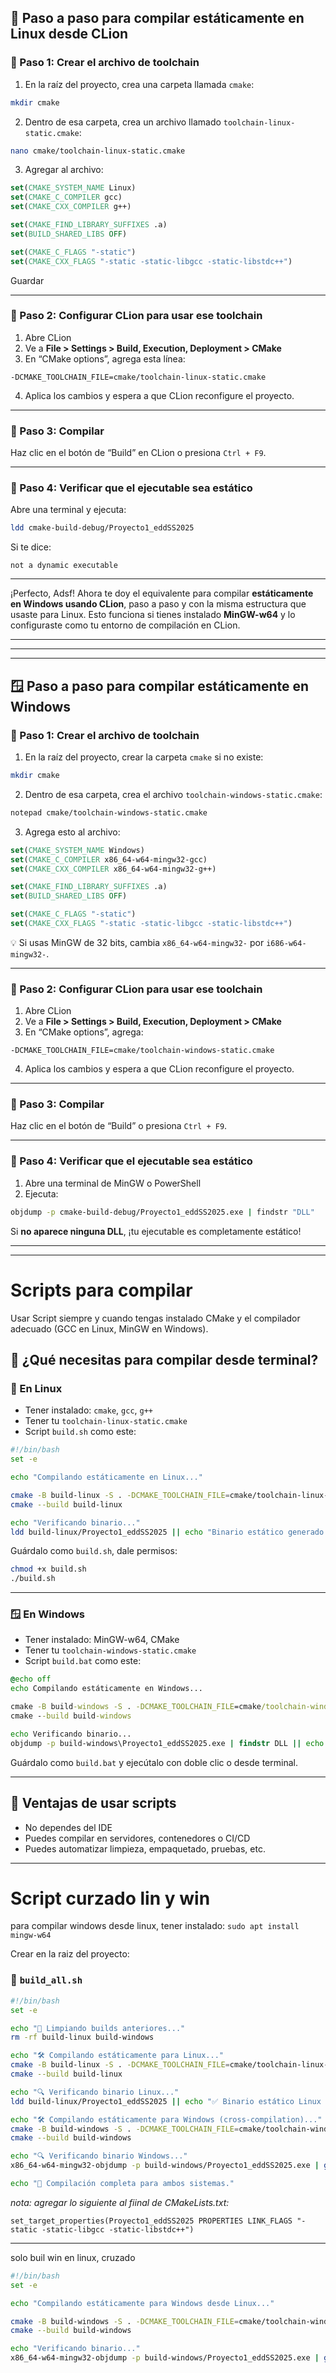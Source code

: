 ## 🧱 Paso a paso para compilar estáticamente en Linux desde CLion

### 🥇 Paso 1: Crear el archivo de toolchain

1. En la raíz del proyecto, crea una carpeta llamada `cmake`:

```bash
mkdir cmake
```

2. Dentro de esa carpeta, crea un archivo llamado `toolchain-linux-static.cmake`:

```bash
nano cmake/toolchain-linux-static.cmake
```

3. Agregar al archivo:

```cmake
set(CMAKE_SYSTEM_NAME Linux)
set(CMAKE_C_COMPILER gcc)
set(CMAKE_CXX_COMPILER g++)

set(CMAKE_FIND_LIBRARY_SUFFIXES .a)
set(BUILD_SHARED_LIBS OFF)

set(CMAKE_C_FLAGS "-static")
set(CMAKE_CXX_FLAGS "-static -static-libgcc -static-libstdc++")
```

Guardar

---

### 🥈 Paso 2: Configurar CLion para usar ese toolchain

1. Abre CLion
2. Ve a **File > Settings > Build, Execution, Deployment > CMake**
3. En “CMake options”, agrega esta línea:

```
-DCMAKE_TOOLCHAIN_FILE=cmake/toolchain-linux-static.cmake
```

4. Aplica los cambios y espera a que CLion reconfigure el proyecto.

---

### 🥉 Paso 3: Compilar

Haz clic en el botón de “Build” en CLion o presiona `Ctrl + F9`.

---

### 🧪 Paso 4: Verificar que el ejecutable sea estático

Abre una terminal y ejecuta:

```bash
ldd cmake-build-debug/Proyecto1_eddSS2025
```

Si te dice:

```
not a dynamic executable
```

---

¡Perfecto, Adsf! Ahora te doy el equivalente para compilar **estáticamente en Windows usando CLion**, paso a paso y con la misma estructura que usaste para Linux. Esto funciona si tienes instalado **MinGW-w64** y lo configuraste como tu entorno de compilación en CLion.

---

----

---

## 🪟 Paso a paso para compilar estáticamente en Windows

### 🥇 Paso 1: Crear el archivo de toolchain

1. En la raíz del proyecto, crear la carpeta `cmake` si no existe:

```bash
mkdir cmake
```

2. Dentro de esa carpeta, crea el archivo `toolchain-windows-static.cmake`:

```bash
notepad cmake/toolchain-windows-static.cmake
```

3. Agrega esto al archivo:

```cmake
set(CMAKE_SYSTEM_NAME Windows)
set(CMAKE_C_COMPILER x86_64-w64-mingw32-gcc)
set(CMAKE_CXX_COMPILER x86_64-w64-mingw32-g++)

set(CMAKE_FIND_LIBRARY_SUFFIXES .a)
set(BUILD_SHARED_LIBS OFF)

set(CMAKE_C_FLAGS "-static")
set(CMAKE_CXX_FLAGS "-static -static-libgcc -static-libstdc++")
```

💡 Si usas MinGW de 32 bits, cambia `x86_64-w64-mingw32-` por `i686-w64-mingw32-`.

---

### 🥈 Paso 2: Configurar CLion para usar ese toolchain

1. Abre CLion
2. Ve a **File > Settings > Build, Execution, Deployment > CMake**
3. En “CMake options”, agrega:

```
-DCMAKE_TOOLCHAIN_FILE=cmake/toolchain-windows-static.cmake
```

4. Aplica los cambios y espera a que CLion reconfigure el proyecto.

---

### 🥉 Paso 3: Compilar

Haz clic en el botón de “Build” o presiona `Ctrl + F9`.

---

### 🧪 Paso 4: Verificar que el ejecutable sea estático

1. Abre una terminal de MinGW o PowerShell
2. Ejecuta:

```bash
objdump -p cmake-build-debug/Proyecto1_eddSS2025.exe | findstr "DLL"
```

Si **no aparece ninguna DLL**, ¡tu ejecutable es completamente estático!

---

---

# Scripts para compilar

Usar Script siempre y cuando tengas instalado CMake y el compilador adecuado (GCC en Linux, MinGW en Windows). 

## 🧪 ¿Qué necesitas para compilar desde terminal?

### 🐧 En Linux

- Tener instalado: `cmake`, `gcc`, `g++`
- Tener tu `toolchain-linux-static.cmake`
- Script `build.sh` como este:

```bash
#!/bin/bash
set -e

echo "Compilando estáticamente en Linux..."

cmake -B build-linux -S . -DCMAKE_TOOLCHAIN_FILE=cmake/toolchain-linux-static.cmake
cmake --build build-linux

echo "Verificando binario..."
ldd build-linux/Proyecto1_eddSS2025 || echo "Binario estático generado correctamente."
```

Guárdalo como `build.sh`, dale permisos:

```bash
chmod +x build.sh
./build.sh
```

---

### 🪟 En Windows

- Tener instalado: MinGW-w64, CMake
- Tener tu `toolchain-windows-static.cmake`
- Script `build.bat` como este:

```bat
@echo off
echo Compilando estáticamente en Windows...

cmake -B build-windows -S . -DCMAKE_TOOLCHAIN_FILE=cmake/toolchain-windows-static.cmake
cmake --build build-windows

echo Verificando binario...
objdump -p build-windows\Proyecto1_eddSS2025.exe | findstr DLL || echo Binario estático generado correctamente.
```

Guárdalo como `build.bat` y ejecútalo con doble clic o desde terminal.

---

## 🧠 Ventajas de usar scripts

- No dependes del IDE
- Puedes compilar en servidores, contenedores o CI/CD
- Puedes automatizar limpieza, empaquetado, pruebas, etc.

-----

# Script curzado lin y win

para compilar windows desde linux, tener instalado:
 `sudo apt install mingw-w64`

Crear en la raiz del proyecto:

### 🧩 `build_all.sh`

```bash
#!/bin/bash
set -e

echo "🧹 Limpiando builds anteriores..."
rm -rf build-linux build-windows

echo "🛠️ Compilando estáticamente para Linux..."
cmake -B build-linux -S . -DCMAKE_TOOLCHAIN_FILE=cmake/toolchain-linux-static.cmake
cmake --build build-linux

echo "🔍 Verificando binario Linux..."
ldd build-linux/Proyecto1_eddSS2025 || echo "✅ Binario estático Linux generado correctamente."

echo "🛠️ Compilando estáticamente para Windows (cross-compilation)..."
cmake -B build-windows -S . -DCMAKE_TOOLCHAIN_FILE=cmake/toolchain-windows-static.cmake
cmake --build build-windows

echo "🔍 Verificando binario Windows..."
x86_64-w64-mingw32-objdump -p build-windows/Proyecto1_eddSS2025.exe | grep DLL || echo "✅ Binario estático Windows generado correctamente."

echo "🎉 Compilación completa para ambos sistemas."
```

*nota: agregar lo siguiente al fiinal de CMakeLists.txt:*

`set_target_properties(Proyecto1_eddSS2025 PROPERTIES LINK_FLAGS "-static -static-libgcc -static-libstdc++") `

---

solo buil win en linux, cruzado

```bash
#!/bin/bash
set -e

echo "Compilando estáticamente para Windows desde Linux..."

cmake -B build-windows -S . -DCMAKE_TOOLCHAIN_FILE=cmake/toolchain-windows-static.cmake
cmake --build build-windows

echo "Verificando binario..."
x86_64-w64-mingw32-objdump -p build-windows/Proyecto1_eddSS2025.exe | grep DLL || echo "Binario estático generado correctamente."
```

